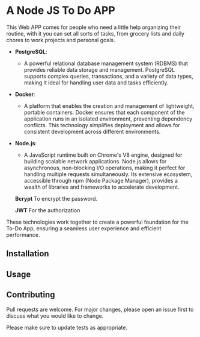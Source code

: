 # A Node JS To Do APP

This Web APP comes for people who need a little help organizing their routine, with it you can set all sorts of tasks, from grocery lists and daily chores to work projects and personal goals.

- **PostgreSQL**: 
  - A powerful relational database management system (RDBMS) that provides reliable data storage and management. PostgreSQL supports complex queries, transactions, and a variety of data types, making it ideal for handling user data and tasks efficiently.

- **Docker**: 
  - A platform that enables the creation and management of lightweight, portable containers. Docker ensures that each component of the application runs in an isolated environment, preventing dependency conflicts. This technology simplifies deployment and allows for consistent development across different environments.

- **Node.js**: 
  - A JavaScript runtime built on Chrome's V8 engine, designed for building scalable network applications. Node.js allows for asynchronous, non-blocking I/O operations, making it perfect for handling multiple requests simultaneously. Its extensive ecosystem, accessible through npm (Node Package Manager), provides a wealth of libraries and frameworks to accelerate development.

  **Bcrypt**
  To encrypt the password.

  **JWT**
  For the authorization

These technologies work together to create a powerful foundation for the To-Do App, ensuring a seamless user experience and efficient performance.

## Installation



## Usage



## Contributing

Pull requests are welcome. For major changes, please open an issue first
to discuss what you would like to change.

Please make sure to update tests as appropriate.
